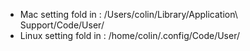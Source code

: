 * Mac setting fold in : /Users/colin/Library/Application\ Support/Code/User/
* Linux setting fold in : /home/colin/.config/Code/User/
